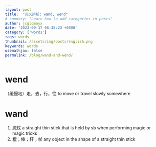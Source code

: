 ```yaml
---
layout: post
title:  "词义辨析: wand, wend"
# summary: "Learn how to add categories in posts"
author: jcglqmoyx
date: '2023-09-17 08:35:23 +0800'
category: ['words']
tags: words
thumbnail: /assets/img/posts/english.png
keywords: words
usemathjax: false
permalink: /blog/wand-and-wend/
---
```


# wend
（缓慢地）走，去，行，往 to move or travel slowly somewhere
# wand
1. 魔杖 a straight thin stick that is held by sb when performing magic or magic tricks
2. 棍；棒；杆；杖 any object in the shape of a straight thin stick
